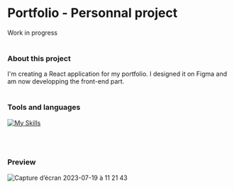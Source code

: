 # Portfolio - Personnal project

Work in progress
<br>
<br>

### About this project

I'm creating a React application for my portfolio. 
I designed it on Figma and am now developping the front-end part. 
<br>
<br>

### Tools and languages

[![My Skills](https://skillicons.dev/icons?i=js,html,css,react,vite,git,github)](https://skillicons.dev)

<br>
<br>

### Preview

![Capture d’écran 2023-07-19 à 11 21 43](https://github.com/Malena-Guallar/_Portfolio/assets/123973678/b9ad5c29-bc7e-4e63-9a72-4ef40a1cc6f6)


